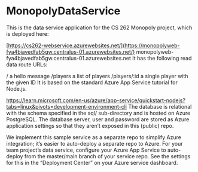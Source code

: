 # MonopolyDataService
This is the data service application for the CS 262 Monopoly project, which is deployed here:

[https://cs262-webservice.azurewebsites.net/](https://monopolyweb-fya4bjavedfab5gw.centralus-01.azurewebsites.net/)
monopolyweb-fya4bjavedfab5gw.centralus-01.azurewebsites.net
It has the following read data route URLs:

/ a hello message
/players a list of players
/players/:id a single player with the given ID
It is based on the standard Azure App Service tutorial for Node.js.

https://learn.microsoft.com/en-us/azure/app-service/quickstart-nodejs?tabs=linux&pivots=development-environment-cli
The database is relational with the schema specified in the sql/ sub-directory and is hosted on Azure PostgreSQL. The database server, user and password are stored as Azure application settings so that they aren’t exposed in this (public) repo.

We implement this sample service as a separate repo to simplify Azure integration; it’s easier to auto-deploy a separate repo to Azure. For your team project’s data service, configure your Azure App Service to auto-deploy from the master/main branch of your service repo. See the settings for this in the “Deployment Center” on your Azure service dashboard.
